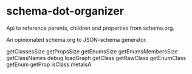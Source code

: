 # schema-dot-organizer

Api to reference parents, children and properties from schema.org.

An opinionated schema.org to JSON-schema generator.

getClassesSize
getPropsSize
getEnumsSize
getEnumsMembersSize
getClassNames
debug
loadGraph
getClass
getRawClass
getEnumClass
getEnum
getProp
isClass
metaIsA
